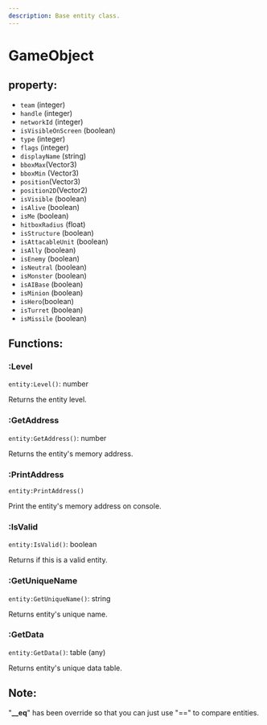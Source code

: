 ```yaml
---
description: Base entity class.
---
```


# GameObject

## property:

* `team` \(integer\)
* `handle` \(integer\)
* `networkId` \(integer\)
* `isVisibleOnScreen` \(boolean\)
* `type` \(integer\)
* `flags` \(integer\)
* `displayName` \(string\)
* `bboxMax`\(Vector3\)
* `bboxMin` \(Vector3\)
* `position`\(Vector3\)
* `position2D`\(Vector2\)
* `isVisible` \(boolean\)
* `isAlive` \(boolean\)
* `isMe` \(boolean\)
* `hitboxRadius` \(float\)
* `isStructure` \(boolean\)
* `isAttacableUnit` \(boolean\)
* `isAlly` \(boolean\)
* `isEnemy` \(boolean\)
* `isNeutral` \(boolean\)
* `isMonster`  \(boolean\)
* `isAIBase` \(boolean\)
* `isMinion` \(boolean\)
* `isHero`\(boolean\)
* `isTurret` \(boolean\)
* `isMissile` \(boolean\)

## Functions:

### :Level

`entity:Level()`: number

Returns the entity level.

### :GetAddress

`entity:GetAddress()`: number

Returns the entity's memory address.

### :PrintAddress

`entity:PrintAddress()`

Print the entity's memory address on console.

### :IsValid

`entity:IsValid()`: boolean

Returns if this is a valid entity.

### :GetUniqueName

`entity:GetUniqueName()`: string

Returns entity's unique name.

### :GetData

`entity:GetData()`: table \(any\)

Returns entity's unique data table.



## Note:

"**\_\_eq**"  has been override so that you can just use "==" to compare entities.









